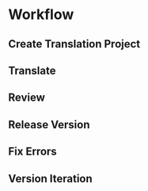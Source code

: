 # Workflow

## Create Translation Project



## Translate

## Review

## Release Version

## Fix Errors

## Version Iteration




